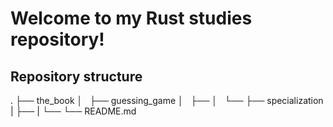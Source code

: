 # Welcome to my Rust studies repository!

## Repository structure

.
├── the_book
│   ├── guessing_game
│   ├── 
│   └── 
├── specialization
|   ├── 
|   └── 
└── README.md